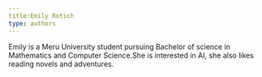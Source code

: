 ```yaml
---
title:Emily Rotich
type: authors
---
```

Emily is a Meru University student pursuing Bachelor of science in Mathematics and Computer Science.She is interested in AI, she also likes reading novels and adventures.  